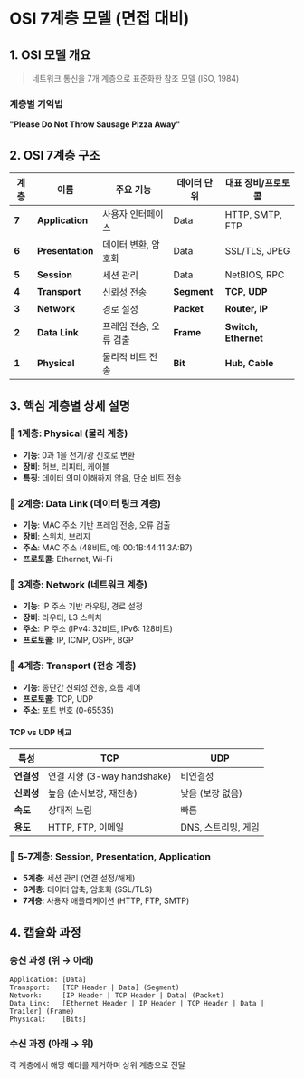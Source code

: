 # OSI 7계층 모델 (면접 대비)

## 1. OSI 모델 개요

> 네트워크 통신을 7개 계층으로 표준화한 참조 모델 (ISO, 1984)

### 계층별 기억법

**"Please Do Not Throw Sausage Pizza Away"**

## 2. OSI 7계층 구조

| 계층  | 이름             | 주요 기능              | 데이터 단위 | 대표 장비/프로토콜   |
| ----- | ---------------- | ---------------------- | ----------- | -------------------- |
| **7** | **Application**  | 사용자 인터페이스      | Data        | HTTP, SMTP, FTP      |
| **6** | **Presentation** | 데이터 변환, 암호화    | Data        | SSL/TLS, JPEG        |
| **5** | **Session**      | 세션 관리              | Data        | NetBIOS, RPC         |
| **4** | **Transport**    | 신뢰성 전송            | **Segment** | **TCP, UDP**         |
| **3** | **Network**      | 경로 설정              | **Packet**  | **Router, IP**       |
| **2** | **Data Link**    | 프레임 전송, 오류 검출 | **Frame**   | **Switch, Ethernet** |
| **1** | **Physical**     | 물리적 비트 전송       | **Bit**     | **Hub, Cable**       |

## 3. 핵심 계층별 상세 설명

### 📍 1계층: Physical (물리 계층)

- **기능**: 0과 1을 전기/광 신호로 변환
- **장비**: 허브, 리피터, 케이블
- **특징**: 데이터 의미 이해하지 않음, 단순 비트 전송

### 📍 2계층: Data Link (데이터 링크 계층)

- **기능**: MAC 주소 기반 프레임 전송, 오류 검출
- **장비**: 스위치, 브리지
- **주소**: MAC 주소 (48비트, 예: 00:1B:44:11:3A:B7)
- **프로토콜**: Ethernet, Wi-Fi

### 📍 3계층: Network (네트워크 계층)

- **기능**: IP 주소 기반 라우팅, 경로 설정
- **장비**: 라우터, L3 스위치
- **주소**: IP 주소 (IPv4: 32비트, IPv6: 128비트)
- **프로토콜**: IP, ICMP, OSPF, BGP

### 📍 4계층: Transport (전송 계층)

- **기능**: 종단간 신뢰성 전송, 흐름 제어
- **프로토콜**: TCP, UDP
- **주소**: 포트 번호 (0-65535)

#### TCP vs UDP 비교

| 특성       | TCP                         | UDP                 |
| ---------- | --------------------------- | ------------------- |
| **연결성** | 연결 지향 (3-way handshake) | 비연결성            |
| **신뢰성** | 높음 (순서보장, 재전송)     | 낮음 (보장 없음)    |
| **속도**   | 상대적 느림                 | 빠름                |
| **용도**   | HTTP, FTP, 이메일           | DNS, 스트리밍, 게임 |

### 📍 5-7계층: Session, Presentation, Application

- **5계층**: 세션 관리 (연결 설정/해제)
- **6계층**: 데이터 압축, 암호화 (SSL/TLS)
- **7계층**: 사용자 애플리케이션 (HTTP, FTP, SMTP)

## 4. 캡슐화 과정

### 송신 과정 (위 → 아래)

```
Application: [Data]
Transport:   [TCP Header | Data] (Segment)
Network:     [IP Header | TCP Header | Data] (Packet)
Data Link:   [Ethernet Header | IP Header | TCP Header | Data | Trailer] (Frame)
Physical:    [Bits]
```

### 수신 과정 (아래 → 위)

각 계층에서 해당 헤더를 제거하며 상위 계층으로 전달
